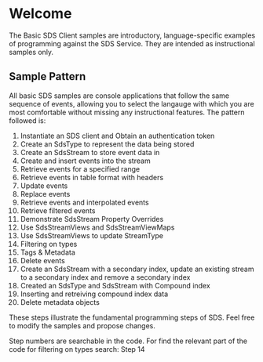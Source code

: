 Welcome
========

The Basic SDS Client samples are introductory, language-specific examples of programming against the SDS Service. They are intended as instructional samples only.

Sample Pattern
--------------

All basic SDS samples are console applications that follow the same sequence of events, allowing you to select the langauge with which you are most comfortable without missing any instructional features. The pattern followed is:

1.  Instantiate an SDS client and Obtain an authentication token
2.  Create an SdsType to represent the data being stored
3.  Create an SdsStream to store event data in
4.  Create and insert events into the stream
5.  Retrieve events for a specified range
6.  Retrieve events in table format with headers
7.  Update events
8.  Replace events
9.  Retrieve events and interpolated events 
10. Retrieve filtered events 
11. Demonstrate SdsStream Property Overrides
12. Use SdsStreamViews and SdsStreamViewMaps
13. Use SdsStreamViews to update StreamType
14. Filtering on types 
15. Tags & Metadata
16. Delete events
17. Create an SdsStream with a secondary index, update an existing stream to a secondary index and remove a secondary index
18. Created an SdsType and SdsStream with Compound index
19. Inserting and retreiving compound index data
20. Delete metadata objects


These steps illustrate the fundamental programming steps of SDS.  Feel free to modify the samples and propose changes.

Step numbers are searchable in the code.  For find the relevant part of the code for filtering on types search: Step 14


